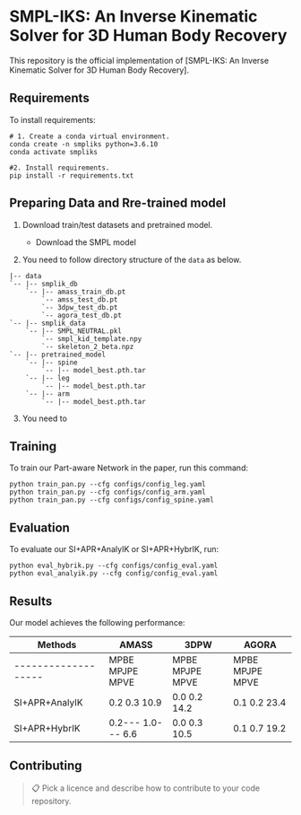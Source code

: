 # SMPL-IKS: An Inverse Kinematic Solver for 3D Human Body Recovery

This repository is the official implementation of [SMPL-IKS: An Inverse Kinematic Solver for 3D Human Body Recovery]. 

## Requirements

To install requirements:

```setup
# 1. Create a conda virtual environment.
conda create -n smpliks python=3.6.10
conda activate smpliks

#2. Install requirements.
pip install -r requirements.txt
```

## Preparing Data and Rre-trained model
1. Download train/test datasets and pretrained model.
   * Download the SMPL model

2. You need to follow directory structure of the `data` as below.
```
|-- data
`-- |-- smplik_db
    `-- |-- amass_train_db.pt
        `-- amss_test_db.pt
        `-- 3dpw_test_db.pt
        `-- agora_test_db.pt
`-- |-- smplik_data
    `-- |-- SMPL_NEUTRAL.pkl
        `-- smpl_kid_template.npy
        `-- skeleton_2_beta.npz
`-- |-- pretrained_model
    `-- |-- spine
        `-- |-- model_best.pth.tar
    `-- |-- leg
        `-- |-- model_best.pth.tar
    `-- |-- arm
        `-- |-- model_best.pth.tar
```
3. You need to 


## Training

To train our Part-aware Network in the paper, run this command:

```train
python train_pan.py --cfg configs/config_leg.yaml
python train_pan.py --cfg configs/config_arm.yaml
python train_pan.py --cfg configs/config_spine.yaml
```

## Evaluation

To evaluate our SI+APR+AnalyIK or SI+APR+HybrIK, run:

```eval
python eval_hybrik.py --cfg configs/config_eval.yaml
python eval_analyik.py --cfg config/config_eval.yaml
```

## Results

Our model achieves the following performance:

| Methods            | AMASS                | 3DPW                 | AGORA              |
| -------------------|----------------------| ---------------------| -------------------|
| -------------------| MPBE   MPJPE   MPVE  | MPBE    MPJPE   MPVE | MPBE   MPJPE   MPVE|
| SI+APR+AnalyIK     | 0.2     0.3    10.9  |  0.0     0.2    14.2 | 0.1     0.2    23.4|          |  
| SI+APR+HybrIK      | 0.2---  1.0--- 6.6   |  0.0     0.3    10.5 | 0.1     0.7    19.2|  

## Contributing

>📋  Pick a licence and describe how to contribute to your code repository. 
